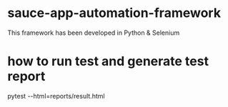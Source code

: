 # sauce-app-automation-framework
This framework has been developed in Python & Selenium

# how to run test and generate test report
pytest --html=reports/result.html


